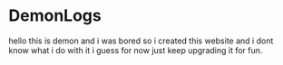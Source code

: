 # DemonLogs
hello this is demon and i was bored so i created this website and i dont know what i do with it i guess for now just keep upgrading it for fun.
